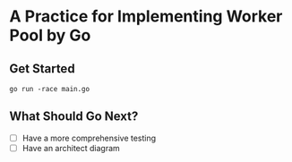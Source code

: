 # A Practice for Implementing Worker Pool by Go

## Get Started
```
go run -race main.go
```

## What Should Go Next?
- [ ] Have a more comprehensive testing
- [ ] Have an architect diagram